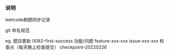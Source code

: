 ### 说明

leetcode刷题同步记录

git 命名规范

eg.
题目更新
0082-first-success
功能/问题
feature-xxx-xxx
issue-xxx-xxx
检查点（每天晚上检查提交）
checkpoint-20220226